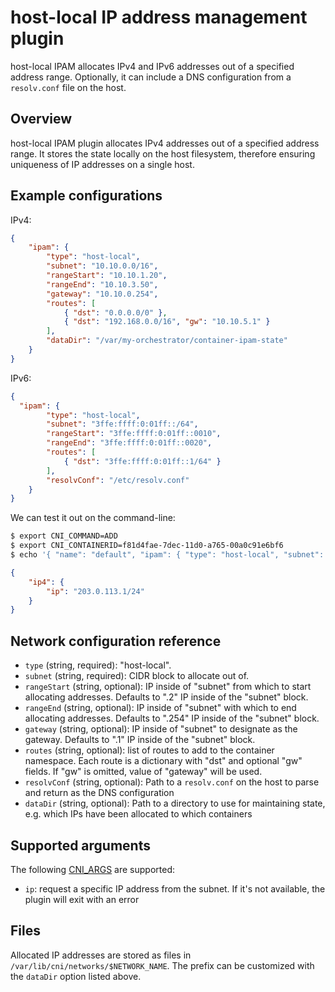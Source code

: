 # host-local IP address management plugin

host-local IPAM allocates IPv4 and IPv6 addresses out of a specified address range. Optionally,
it can include a DNS configuration from a `resolv.conf` file on the host.

## Overview

host-local IPAM plugin allocates IPv4 addresses out of a specified address range.
It stores the state locally on the host filesystem, therefore ensuring uniqueness of IP addresses on a single host.

## Example configurations

IPv4:
```json
{
	"ipam": {
		"type": "host-local",
		"subnet": "10.10.0.0/16",
		"rangeStart": "10.10.1.20",
		"rangeEnd": "10.10.3.50",
		"gateway": "10.10.0.254",
		"routes": [
			{ "dst": "0.0.0.0/0" },
			{ "dst": "192.168.0.0/16", "gw": "10.10.5.1" }
		],
		"dataDir": "/var/my-orchestrator/container-ipam-state"
	}
}
```

IPv6:
```json
{
  "ipam": {
		"type": "host-local",
		"subnet": "3ffe:ffff:0:01ff::/64",
		"rangeStart": "3ffe:ffff:0:01ff::0010",
		"rangeEnd": "3ffe:ffff:0:01ff::0020",
		"routes": [
			{ "dst": "3ffe:ffff:0:01ff::1/64" }
		],
		"resolvConf": "/etc/resolv.conf"
	}
}
```

We can test it out on the command-line:

```bash
$ export CNI_COMMAND=ADD
$ export CNI_CONTAINERID=f81d4fae-7dec-11d0-a765-00a0c91e6bf6
$ echo '{ "name": "default", "ipam": { "type": "host-local", "subnet": "203.0.113.0/24" } }' | ./host-local
```

```json
{
    "ip4": {
        "ip": "203.0.113.1/24"
    }
}
```

## Network configuration reference

* `type` (string, required): "host-local".
* `subnet` (string, required): CIDR block to allocate out of.
* `rangeStart` (string, optional): IP inside of "subnet" from which to start allocating addresses. Defaults to ".2" IP inside of the "subnet" block.
* `rangeEnd` (string, optional): IP inside of "subnet" with which to end allocating addresses. Defaults to ".254" IP inside of the "subnet" block.
* `gateway` (string, optional): IP inside of "subnet" to designate as the gateway. Defaults to ".1" IP inside of the "subnet" block.
* `routes` (string, optional): list of routes to add to the container namespace. Each route is a dictionary with "dst" and optional "gw" fields. If "gw" is omitted, value of "gateway" will be used.
* `resolvConf` (string, optional): Path to a `resolv.conf` on the host to parse and return as the DNS configuration
* `dataDir` (string, optional): Path to a directory to use for maintaining state, e.g. which IPs have been allocated to which containers


## Supported arguments
The following [CNI_ARGS](https://github.com/containernetworking/cni/blob/master/SPEC.md#parameters) are supported:

* `ip`: request a specific IP address from the subnet. If it's not available, the plugin will exit with an error

## Files

Allocated IP addresses are stored as files in `/var/lib/cni/networks/$NETWORK_NAME`.  The prefix can be customized with the `dataDir` option listed above.
